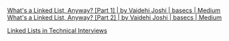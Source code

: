 
[What's a Linked List, Anyway? [Part 1] | by Vaidehi Joshi | basecs | Medium](https://medium.com/basecs/whats-a-linked-list-anyway-part-1-d8b7e6508b9d)
[What's a Linked List, Anyway? [Part 2] | by Vaidehi Joshi | basecs | Medium](https://medium.com/basecs/whats-a-linked-list-anyway-part-2-131d96f71996)

[Linked Lists in Technical Interviews](https://www.freecodecamp.org/news/linked-lists-in-technical-interviews)
